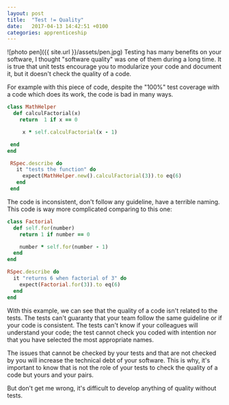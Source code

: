 ```yaml
---
layout: post
title:  "Test != Quality"
date:   2017-04-13 14:42:51 +0100
categories: apprenticeship
---
```

![photo pen]({{ site.url }}/assets/pen.jpg)
Testing has many benefits on your software, I thought "software quality" was one of them during a long time. It is true that unit tests encourage you to modularize your code and document it, but
it doesn't check the quality of a code.

For example with this piece of code, despite the "100%" test coverage with a code which does its work, the code is bad in many ways.

``` ruby
class MathHelper
  def calculFactorial(x)
    return  1 if x == 0

     x * self.calculFactorial(x - 1)

 end
end

 RSpec.describe do
   it "tests the function" do
     expect(MathHelper.new().calculFactorial(3)).to eq(6)
   end
 end
```

The code is inconsistent, don't follow any guideline, have a terrible naming. This code is way more complicated comparing to this one:

``` ruby
class Factorial
  def self.for(number)
    return 1 if number == 0

    number * self.for(number - 1)
  end
end

RSpec.describe do
  it "returns 6 when factorial of 3" do
    expect(Factorial.for(3)).to eq(6)
  end
end
```

With this example, we can see that the quality of a code isn't related to the tests. The tests can't guaranty that your team follow the same guideline or if your code is consistent. The tests can't know if your colleagues will understand your code; the test cannot check you coded with intention nor that you have selected the most appropriate names.  

The issues that cannot be checked by your tests and that are not checked by you will increase the technical debt of your software. This is why, it's important to know that is not the role of your tests to check the quality of a code but yours and your pairs. 

But don't get me wrong, it's difficult to develop anything of quality without tests.



